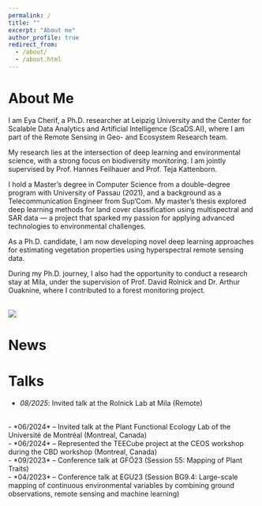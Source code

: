 ```yaml
---
permalink: /
title: ""
excerpt: "About me"
author_profile: true
redirect_from: 
  - /about/
  - /about.html
---
```


About Me
======
I am Eya Cherif, a Ph.D. researcher at Leipzig University and the Center for Scalable Data Analytics and Artificial Intelligence (ScaDS.AI), where I am part of the Remote Sensing in Geo- and Ecosystem Research team.

My research lies at the intersection of deep learning and environmental science, with a strong focus on biodiversity monitoring. I am jointly supervised by Prof. Hannes Feilhauer and Prof. Teja Kattenborn.

I hold a Master’s degree in Computer Science from a double-degree program with University of Passau (2021), and a background as a Telecommunication Engineer from Sup’Com. My master’s thesis explored deep learning methods for land cover classification using multispectral and SAR data — a project that sparked my passion for applying advanced technologies to environmental challenges.

As a Ph.D. candidate, I am now developing novel deep learning approaches for estimating vegetation properties using hyperspectral remote sensing data.

During my Ph.D. journey, I also had the opportunity to conduct a research stay at Mila, under the supervision of Prof. David Rolnick and Dr. Arthur Ouaknine, where I contributed to a forest monitoring project.


<br><img src='/images/cover_img.jpg'><br>


# News
Talks
======
- *08/2025*: Invited talk at the Rolnick Lab at Mila (Remote)
<br>
- *06/2024* – Invited talk at the Plant Functional Ecology Lab of the Université de Montréal (Montreal, Canada)
<br>
- *06/2024* – Represented the TEECube project at the CEOS workshop during the CBD workshop (Montreal, Canada)
<br>
- *09/2023* – Conference talk at GFÖ23 (Session 55: Mapping of Plant Traits)
<br>
- *04/2023* – Conference talk at EGU23 (Session BG9.4: Large-scale mapping of continuous environmental variables by combining ground observations, remote sensing and machine learning)
<br>

